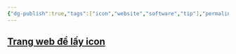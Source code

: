 ```yaml
---
{"dg-publish":true,"tags":["icon","website","software","tip"],"permalink":"/Dairy/Trang web để lấy icon/","dgPassFrontmatter":true,"noteIcon":"2","created":"2024-01-19T05:28:19.705+07:00","updated":"2023-12-26T15:35:38.000+07:00"}
---
```




## [Trang web để lấy icon](https://icons8.com/icons/set/AUTOCAD)